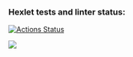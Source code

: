 ### Hexlet tests and linter status:
[![Actions Status](https://github.com/SofikoP/python-project-lvl1/workflows/hexlet-check/badge.svg)](https://github.com/SofikoP/python-project-lvl1/actions)

<a href="https://codeclimate.com/github/SofikoP/python-project-lvl1/maintainability"><img src="https://api.codeclimate.com/v1/badges/c3831a0b5a03e9652c29/maintainability" /></a>

